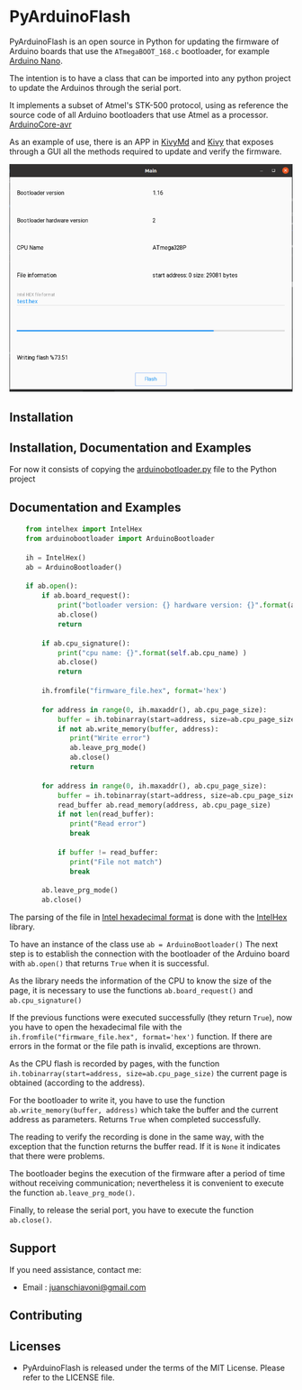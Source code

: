 PyArduinoFlash
====


PyArduinoFlash is an open source in Python for updating the firmware 
of Arduino boards that use the ``ATmegaBOOT_168.c`` bootloader, for example [Arduino Nano](https://store.arduino.cc/usa/arduino-nano).

The intention is to have a class that can be imported into any python project to update the Arduinos through the serial port.

It implements a subset of Atmel's STK-500 protocol, using as reference the source code of all Arduino bootloaders that use Atmel as a processor. 
[ArduinoCore-avr](https://github.com/arduino/ArduinoCore-avr/blob/master/bootloaders/atmega/ATmegaBOOT_168.c)

As an example of use, there is an APP in [KivyMd](https://gitlab.com/kivymd/KivyMD) and [Kivy](http://kivy.org) that exposes through a GUI all the methods required to update and verify the firmware.

![alt text](images/app_main.png)

Installation
------------
Installation, Documentation and Examples
----------------------------------------
For now it consists of copying the [arduinobotloader.py](https://github.com/jjsch-dev/PyArduinoFlash/blob/master/arduinobootloader.py) file to the Python project

Documentation and Examples
----------------------------------------
```python
    from intelhex import IntelHex
    from arduinobootloader import ArduinoBootloader

    ih = IntelHex()
    ab = ArduinoBootloader()

    if ab.open():
        if ab.board_request():
            print("botloader version: {} hardware version: {}".format(ab.sw_version, ab.hw_version))
            ab.close()
            return 

        if ab.cpu_signature():
            print("cpu name: {}".format(self.ab.cpu_name) )
            ab.close()
            return

        ih.fromfile("firmware_file.hex", format='hex')
        
        for address in range(0, ih.maxaddr(), ab.cpu_page_size):
            buffer = ih.tobinarray(start=address, size=ab.cpu_page_size)
            if not ab.write_memory(buffer, address):
               print("Write error") 
               ab.leave_prg_mode()
               ab.close()
               return
        
        for address in range(0, ih.maxaddr(), ab.cpu_page_size):
            buffer = ih.tobinarray(start=address, size=ab.cpu_page_size)
            read_buffer ab.read_memory(address, ab.cpu_page_size)
            if not len(read_buffer):
               print("Read error") 
               break
               
            if buffer != read_buffer:
               print("File not match")
               break
        
        ab.leave_prg_mode()
        ab.close()
```
The parsing of the file in [Intel hexadecimal format](https://en.wikipedia.org/wiki/Intel_HEX) is done with the [IntelHex](https://github.com/python-intelhex/intelhex) library.

To have an instance of the class use ``ab = ArduinoBootloader()``
The next step is to establish the connection with the bootloader of the Arduino board with ``ab.open()`` that returns ``True`` when it is successful.

As the library needs the information of the CPU to know the size of the page, it is necessary to use the functions ``ab.board_request()`` and ``ab.cpu_signature()``

If the previous functions were executed successfully (they return ``True``), now you have to open the hexadecimal file with the ``ih.fromfile("firmware_file.hex", format='hex')`` function. If there are errors in the format or the file path is invalid, exceptions are thrown.

As the CPU flash is recorded by pages, with the function ``ih.tobinarray(start=address, size=ab.cpu_page_size)`` the current page is obtained (according to the address).

For the bootloader to write it, you have to use the function ``ab.write_memory(buffer, address)`` which take the buffer and the current address as parameters. Returns ``True`` when completed successfully.

The reading to verify the recording is done in the same way, with the exception that the function returns the buffer read. If it is ``None`` it indicates that there were problems.

The bootloader begins the execution of the firmware after a period of time without receiving communication; nevertheless it is convenient to execute the function ``ab.leave_prg_mode()``.

Finally, to release the serial port, you have to execute the function ``ab.close()``.

Support
-------

If you need assistance, contact me:

* Email      : juanschiavoni@gmail.com


Contributing
------------


Licenses
--------

- PyArduinoFlash is released under the terms of the MIT License. Please refer to the
  LICENSE file.


